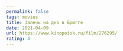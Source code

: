 ```yaml
---
permalink: false
tags: movies
title: Залечь на дно в Брюгге
date: 2021-04-09
url: https://www.kinopoisk.ru/film/276295/
rating: 4
---
```

